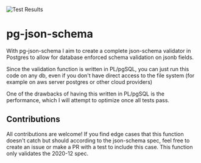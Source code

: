 ![Test Results](https://img.shields.io/endpoint?url=https%3A%2F%2Fgist.githubusercontent.com%2Fjulienvanbeveren%2F070e58d1fbee37dab44796ed36c141bc%2Fraw%2Freport.json)
# pg-json-schema
With pg-json-schema I aim to create a complete json-schema validator in Postgres to allow for database enforced schema validation on jsonb fields.

Since the validation function is written in PL/pgSQL, you can just run this code on any db, even if you don't have direct access to the file system (for example on aws server postgres or other cloud providers)

One of the drawbacks of having this written in PL/pgSQL is the performance, which I will attempt to optimize once all tests pass.

## Contributions
All contributions are welcome! If you find edge cases that this function doesn't catch but should according to the json-schema spec, feel free to create an issue or make a PR with a test to include this case. This function only validates the 2020-12 spec.
